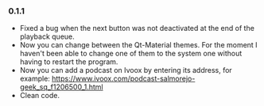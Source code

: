 ### 0.1.1

* Fixed a bug when the next button was not deactivated at the end of the playback queue.
* Now you can change between the Qt-Material themes. For the moment I haven't been able to change one of them to the system one without having to restart the program.
* Now you can add a podcast on Ivoox by entering its address, for example: https://www.ivoox.com/podcast-salmorejo-geek_sq_f1206500_1.html
* Clean code.